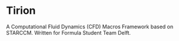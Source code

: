 # Tirion
A Computational Fluid Dynamics (CFD) Macros Framework based on STARCCM.
Written for Formula Student Team Delft.

